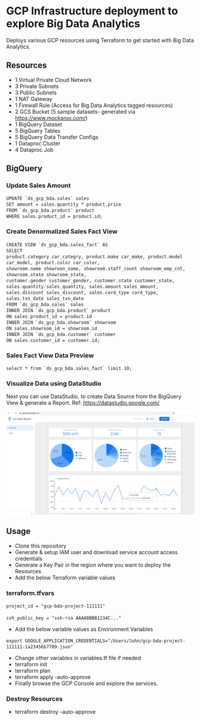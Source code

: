 # GCP Infrastructure deployment to explore Big Data Analytics

Deploys various GCP resources using Terraform to get started with Big Data Analytics.

## Resources

- 1 Virtual Private Cloud Network
- 3 Private Subnets
- 3 Public Subnets
- 1 NAT Gateway
- 1 Firewall Rule (Access for Big Data Analytics tagged resources)
- 2 GCS Bucket (5 sample datasets- generated via https://www.mockaroo.com/)
- 1 BigQuery Dataset
- 5 BigQuery Tables
- 5 BigQuery Data Transfer Configs
- 1 Dataproc Cluster
- 4 Dataproc Job

## BigQuery

### Update Sales Amount

```
UPDATE `ds_gcp_bda.sales` sales
SET amount = sales.quantity * product.price
FROM `ds_gcp_bda.product` product
WHERE sales.product_id = product.id;
```

### Create Denormalized Sales Fact View

```
CREATE VIEW `ds_gcp_bda.sales_fact` AS
SELECT
product.category car_categry, product.make car_make, product.model car_model, product.color car_color,
showroom.name showroon_name, showroom.staff_count showroom_emp_cnt, showroom.state showroom_state,
customer.gender customer_gender, customer.state customer_state,
sales.quantity sales_quantity, sales.amount sales_amount, sales.discount sales_discount, sales.card_type card_type, sales.txn_date sales_txn_date
FROM `ds_gcp_bda.sales` sales
INNER JOIN `ds_gcp_bda.product` product
ON sales.product_id = product.id
INNER JOIN `ds_gcp_bda.showroom` showroom
ON sales.showroom_id = showroom.id
INNER JOIN `ds_gcp_bda.customer` customer
ON sales.customer_id = customer.id;
```

### Sales Fact View Data Preview

```
select * from `ds_gcp_bda.sales_fact` limit 10;
```

### Visualize Data using DataStudio

Next you can use DataStudio, to create Data Source from the BigQuery View & generate a Report.
Ref: https://datastudio.google.com/

![Dashboard](bda-datastudio.png "Car Sales")

## Usage

- Clone this repository
- Generate & setup IAM user and download service account access credentials
- Generate a Key Pair in the region where you want to deploy the Resources
- Add the below Terraform variable values

### terraform.tfvars

```
project_id = "gcp-bda-project-111111"

ssh_public_key = "ssh-rsa AAAABBBB1234C..."
```

- Add the below variable values as Environment Variables

```
export GOOGLE_APPLICATION_CREDENTIALS="/Users/John/gcp-bda-project-111111-1a23456b7789.json"
```

- Change other variables in variables.tf file if needed
- terraform init
- terraform plan
- terraform apply -auto-approve
- Finally browse the GCP Console and explore the services.

### Destroy Resources

- terraform destroy -auto-approve
